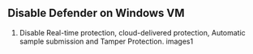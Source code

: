 ## Disable Defender on Windows VM
1. Disable Real-time protection, cloud-delivered protection, Automatic sample submission and Tamper Protection.
images1
